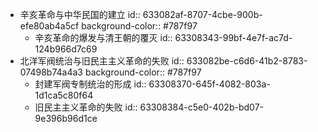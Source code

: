 - 辛亥革命与中华民国的建立
  id:: 633082af-8707-4cbe-900b-efe80ab4a5cf
  background-color:: #787f97
	- 辛亥革命的爆发与清王朝的覆灭
	  id:: 63308343-99bf-4e7f-ac7d-124b966d7c69
- 北洋军阀统治与旧民主主义革命的失败
  id:: 633082be-c6d6-41b2-8783-07498b74a4a3
  background-color:: #787f97
	- 封建军阀专制统治的形成
	  id:: 63308370-645f-4082-803a-1d1ca5c80f64
	- 旧民主主义革命的失败
	  id:: 63308384-c5e0-402b-bd07-9e396b96d1ce